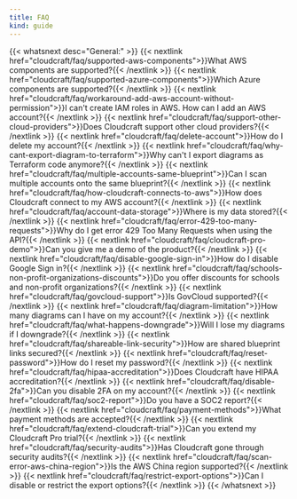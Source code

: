 ```yaml
---
title: FAQ
kind: guide
---
```


{{< whatsnext desc="General:" >}}
    {{< nextlink href="cloudcraft/faq/supported-aws-components">}}What AWS components are supported?{{< /nextlink >}}
    {{< nextlink href="cloudcraft/faq/supported-azure-components">}}Which Azure components are supported?{{< /nextlink >}}
    {{< nextlink href="cloudcraft/faq/workaround-add-aws-account-without-permission">}}I can't create IAM roles in AWS. How can I add an AWS account?{{< /nextlink >}}
    {{< nextlink href="cloudcraft/faq/support-other-cloud-providers">}}Does Cloudcraft support other cloud providers?{{< /nextlink >}}
    {{< nextlink href="cloudcraft/faq/delete-account">}}How do I delete my account?{{< /nextlink >}}
    {{< nextlink href="cloudcraft/faq/why-cant-export-diagram-to-terraform">}}Why can't I export diagrams as Terraform code anymore?{{< /nextlink >}}
    {{< nextlink href="cloudcraft/faq/multiple-accounts-same-blueprint">}}Can I scan multiple accounts onto the same blueprint?{{< /nextlink >}}
    {{< nextlink href="cloudcraft/faq/how-cloudcraft-connects-to-aws">}}How does Cloudcraft connect to my AWS account?{{< /nextlink >}}
    {{< nextlink href="cloudcraft/faq/account-data-storage">}}Where is my data stored?{{< /nextlink >}}
    {{< nextlink href="cloudcraft/faq/error-429-too-many-requests">}}Why do I get error 429 Too Many Requests when using the API?{{< /nextlink >}}
    {{< nextlink href="cloudcraft/faq/cloudcraft-pro-demo">}}Can you give me a demo of the product?{{< /nextlink >}}
    {{< nextlink href="cloudcraft/faq/disable-google-sign-in">}}How do I disable Google Sign in?{{< /nextlink >}}
    {{< nextlink href="cloudcraft/faq/schools-non-profit-organizations-discounts">}}Do you offer discounts for schools and non-profit organizations?{{< /nextlink >}}
    {{< nextlink href="cloudcraft/faq/govcloud-support">}}Is GovCloud supported?{{< /nextlink >}}
    {{< nextlink href="cloudcraft/faq/diagram-limitation">}}How many diagrams can I have on my account?{{< /nextlink >}}
    {{< nextlink href="cloudcraft/faq/what-happens-downgrade">}}Will I lose my diagrams if I downgrade?{{< /nextlink >}}
    {{< nextlink href="cloudcraft/faq/shareable-link-security">}}How are shared blueprint links secured?{{< /nextlink >}}
    {{< nextlink href="cloudcraft/faq/reset-password">}}How do I reset my password?{{< /nextlink >}}
    {{< nextlink href="cloudcraft/faq/hipaa-accreditation">}}Does Cloudcraft have HIPAA accreditation?{{< /nextlink >}}
    {{< nextlink href="cloudcraft/faq/disable-2fa">}}Can you disable 2FA on my account?{{< /nextlink >}}
    {{< nextlink href="cloudcraft/faq/soc2-report">}}Do you have a SOC2 report?{{< /nextlink >}}
    {{< nextlink href="cloudcraft/faq/payment-methods">}}What payment methods are accepted?{{< /nextlink >}}
    {{< nextlink href="cloudcraft/faq/extend-cloudcraft-trial">}}Can you extend my Cloudcraft Pro trial?{{< /nextlink >}}
    {{< nextlink href="cloudcraft/faq/security-audits">}}Has Cloudcraft gone through security audits?{{< /nextlink >}}
    {{< nextlink href="cloudcraft/faq/scan-error-aws-china-region">}}Is the AWS China region supported?{{< /nextlink >}}
    {{< nextlink href="cloudcraft/faq/restrict-export-options">}}Can I disable or restrict the export options?{{< /nextlink >}}
{{< /whatsnext >}}
